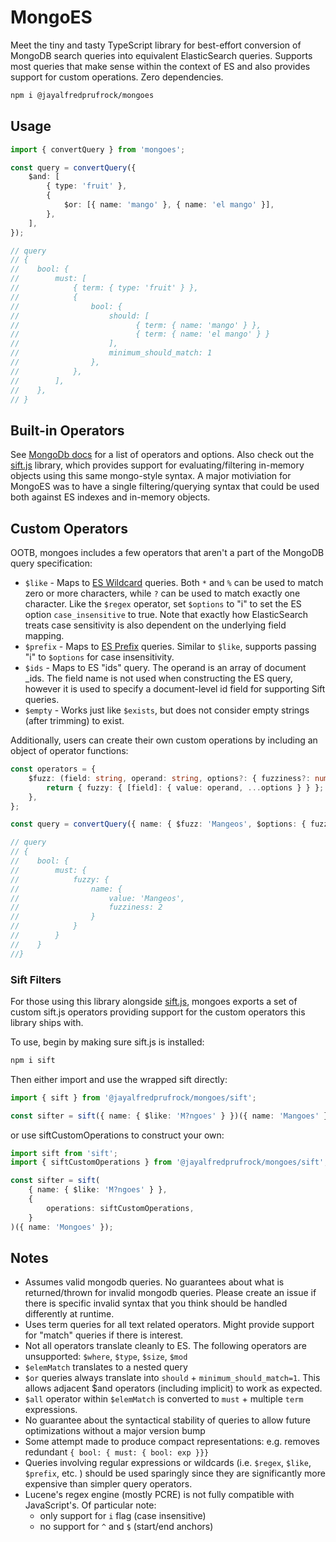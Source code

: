 # MongoES

Meet the tiny and tasty TypeScript library for best-effort conversion of MongoDB search queries into equivalent ElasticSearch queries.
Supports most queries that make sense within the context of ES and also provides support for custom operations. Zero dependencies.

```sh
npm i @jayalfredprufrock/mongoes
```

## Usage

```ts
import { convertQuery } from 'mongoes';

const query = convertQuery({
    $and: [
        { type: 'fruit' },
        {
            $or: [{ name: 'mango' }, { name: 'el mango' }],
        },
    ],
});

// query
// {
//    bool: {
//        must: [
//            { term: { type: 'fruit' } },
//            {
//                bool: {
//                    should: [
//                          { term: { name: 'mango' } },
//                          { term: { name: 'el mango' } }
//                    ],
//                    minimum_should_match: 1
//                },
//            },
//        ],
//    },
// }
```

## Built-in Operators

See [MongoDb docs](https://www.mongodb.com/docs/manual/reference/operator/query/) for a list of operators and options. Also check out the [sift.js](https://github.com/crcn/sift.js#readme) library, which provides support for evaluating/filtering in-memory objects using this same mongo-style syntax. A major motiviation for MongoES was to have a single filtering/querying syntax that could be used both against ES indexes and in-memory objects.

## Custom Operators

OOTB, mongoes includes a few operators that aren't a part of the MongoDB query specification:

-   `$like` - Maps to [ES Wildcard](https://www.elastic.co/guide/en/elasticsearch/reference/current/query-dsl-wildcard-query.html)
    queries. Both `*` and `%` can be used to match zero or more characters, while `?` can be used to match exactly one character.
    Like the `$regex` operator, set `$options` to "i" to set the ES option `case_insensitive` to true. Note that exactly how
    ElasticSearch treats case sensitivity is also dependent on the underlying field mapping.
-   `$prefix` - Maps to [ES Prefix](https://www.elastic.co/guide/en/elasticsearch/reference/current/query-dsl-prefix-query.html)
    queries. Similar to `$like`, supports passing "i" to `$options` for case insensitivity.
-   `$ids` - Maps to ES "ids" query. The operand is an array of document \_ids. The field name is not used when constructing the ES
    query, however it is used to specify a document-level id field for supporting Sift queries.
-   `$empty` - Works just like `$exists`, but does not consider empty strings (after trimming) to exist.

Additionally, users can create their own custom operations by including an object of operator functions:

```ts
const operators = {
    $fuzz: (field: string, operand: string, options?: { fuzziness?: number | 'AUTO' }) => {
        return { fuzzy: { [field]: { value: operand, ...options } } };
    },
};

const query = convertQuery({ name: { $fuzz: 'Mangeos', $options: { fuzziness: 2 } } }, { operators });

// query
// {
//    bool: {
//        must: {
//            fuzzy: {
//                name: {
//                    value: 'Mangeos',
//                    fuzziness: 2
//                }
//            }
//        }
//    }
//}
```

### Sift Filters

For those using this library alongside [sift.js](https://github.com/crcn/sift.js#readme), mongoes exports a set of custom sift.js operators providing support for the custom operators this library ships with.

To use, begin by making sure sift.js is installed:

```sh
npm i sift
```

Then either import and use the wrapped sift directly:

```ts
import { sift } from '@jayalfredprufrock/mongoes/sift';

const sifter = sift({ name: { $like: 'M?ngoes' } })({ name: 'Mangoes' });
```

or use siftCustomOperations to construct your own:

```ts
import sift from 'sift';
import { siftCustomOperations } from '@jayalfredprufrock/mongoes/sift';

const sifter = sift(
    { name: { $like: 'M?ngoes' } },
    {
        operations: siftCustomOperations,
    }
)({ name: 'Mongoes' });
```

## Notes

-   Assumes valid mongodb queries. No guarantees about what is returned/thrown for invalid mongodb queries. Please create an issue
    if there is specific invalid syntax that you think should be handled differently at runtime.
-   Uses term queries for all text related operators. Might provide support for "match" queries if there is interest.
-   Not all operators translate cleanly to ES. The following operators are unsupported: `$where`, `$type`, `$size`, `$mod`
-   `$elemMatch` translates to a nested query
-   `$or` queries always translate into `should` + `minimum_should_match=1`. This allows adjacent $and operators (including implicit)
    to work as expected.
-   `$all` operator within `$elemMatch` is converted to `must` + multiple `term` expressions.
-   No guarantee about the syntactical stability of queries to allow future optimizations without a major version bump
-   Some attempt made to produce compact representations: e.g. removes redundant `{ bool: { must: { bool: exp }}}`
-   Queries involving regular expressions or wildcards (i.e. `$regex`, `$like`, `$prefix`, etc. ) should be used sparingly since
    they are significantly more expensive than simpler query operators.
-   Lucene's regex engine (mostly PCRE) is not fully compatible with JavaScript's. Of particular note:
    -   only support for `i` flag (case insensitive)
    -   no support for `^` and `$` (start/end anchors)
